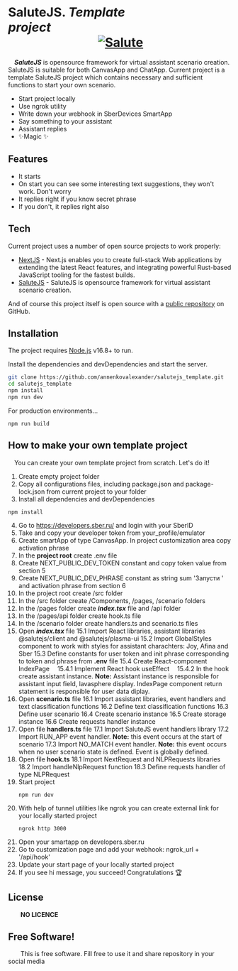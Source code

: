 # SaluteJS. _Template project_&emsp;&emsp;&emsp;&emsp;&emsp;&emsp;&emsp;&emsp;&emsp;&emsp;&emsp;&emsp;&emsp;&emsp;&emsp;&emsp;&emsp;&emsp;&emsp;&emsp;&emsp; [![Salute](https://developers.sber.ru/docs/img/badges/SaluteJS.png) ](https://developers.sber.ru/docs/ru/va/reference/js-framework/overview)
&emsp;**_SaluteJS_** is opensource framework for virtual assistant scenario creation. SaluteJS is suitable for both CanvasApp and ChatApp. Current project is a template SaluteJS project which contains necessary and sufficient functions to start your own scenario. 

- Start project locally
- Use ngrok utility
- Write down your webhook in SberDevices SmartApp
- Say something to your assistant
- Assistant replies
- ✨Magic ✨

## Features

- It starts
- On start you can see some interesting text suggestions, they won't work. Don't worry
- It replies right if you know secret phrase
- If you don't, it replies right also

## Tech

Current project uses a number of open source projects to work properly:

- [NextJS](https://nextjs.org) - Next.js enables you to create full-stack Web applications by extending the latest React features, and integrating powerful Rust-based JavaScript tooling for the fastest builds.
- [SaluteJS](https://developers.sber.ru/docs/ru/va/reference/js-framework/overview) - SaluteJS is opensource framework for virtual assistant scenario creation.

And of course this project itself is open source with a [public repository](https://github.com/annenkovalexander/salutejs_template.git)
 on GitHub.

## Installation

The project requires [Node.js](https://nodejs.org/) v16.8+ to run.

Install the dependencies and devDependencies and start the server.

```sh
git clone https://github.com/annenkovalexander/salutejs_template.git
cd salutejs_template
npm install
npm run dev
```

For production environments...

```
npm run build
```

## How to make your own template project

&emsp;You can create your own template project from scratch. Let's do it!
1. Create empty project folder
2. Copy all configurations files, including package.json and package-lock.json from current project to your folder
3. Install all dependencies and devDependencies
```
npm install
```
4. Go to https://developers.sber.ru/ and login with your SberID
5. Take and copy your developer token from your_profile/emulator
6. Create smartApp of type CanvasApp. In project customization area copy activation phrase
7. In the **project root** create .env file
8. Create NEXT_PUBLIC_DEV_TOKEN constant and copy token value from section 5
9. Create NEXT_PUBLIC_DEV_PHRASE constant as string sum 'Запусти ' and activation phrase from section 6
10. In the project root create /src folder
11. In the /src folder create /Components, /pages, /scenario folders
12. In the /pages folder create **_index.tsx_** file and /api folder
13. In the /pages/api folder create hook.ts file
14. In the /scenario folder create handlers.ts and scenario.ts files
15. Open **_index.tsx_** file
    15.1 Import React libraries, assistant libraries @salutejs/client and @salutejs/plasma-ui
    15.2 Import GlobalStyles component to work with styles for assistant charachters: Joy, Afina and Sber
    15.3 Define constants for user token and init phrase corresponding to token and phrase from **.env** file
    15.4 Create React-component IndexPage
    &emsp;15.4.1 Implement React hook useEffect
    &emsp;15.4.2 In the hook create assistant instance. **Note:** Assistant instance is responsible for assistant input field, lavasphere display. IndexPage component return statement is responsible for user data diplay.
16. Open **scenario.ts** file
    16.1 Import assistant libraries, event handlers and text classification functions
    16.2 Define text classification functions
    16.3 Define user scenario
    16.4 Create scenario instance
    16.5 Create storage instance
    16.6 Create requests handler instance
17. Open file **handlers.ts** file
    17.1 Import SaluteJS event handlers library
    17.2 Import RUN_APP event handler. **Note:** this event occurs at the start of scenario
    17.3 Import NO_MATCH event handler. **Note:** this event occurs when no user scenario state is defined. Event is globally defined.
18. Open file **hook.ts**
    18.1 Import NextRequest and NLPRequests libraries
    18.2 Import handleNlpRequest function
    18.3 Define requests handler of type NLPRequest
19. Start project
    ```
    npm run dev
    ```
20. With help of tunnel utilities like ngrok you can create external link for your locally started project
    ```
    ngrok http 3000
    ```
21. Open your smartapp on developers.sber.ru
22. Go to customization page and add your webhook: ngrok_url + '/api/hook'
23. Update your start page of your locally started project
24. If you see hi message, you succeed! Congratulations 🏆
    
## License
&emsp;&emsp;**NO LICENCE**

## **Free Software!**
&emsp;&emsp;This is free software. Fill free to use it and share repository in your social media